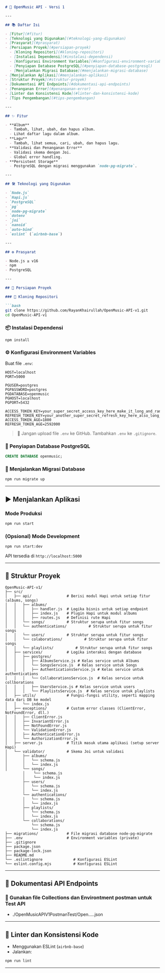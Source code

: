 ````markdown
# 🎵 OpenMusic API - Versi 1

---

## 📚 Daftar Isi

- [Fitur](#fitur)
- [Teknologi yang Digunakan](#teknologi-yang-digunakan)
- [Prasyarat](#prasyarat)
- [Persiapan Proyek](#persiapan-proyek)
  - [Kloning Repositori](#kloning-repositori)
  - [Instalasi Dependensi](#instalasi-dependensi)
  - [Konfigurasi Environment Variables](#konfigurasi-environment-variables)
  - [Penyiapan Database PostgreSQL](#penyiapan-database-postgresql)
  - [Menjalankan Migrasi Database](#menjalankan-migrasi-database)
- [Menjalankan Aplikasi](#menjalankan-aplikasi)
- [Struktur Proyek](#struktur-proyek)
- [Dokumentasi API Endpoints](#dokumentasi-api-endpoints)
- [Penanganan Error](#penanganan-error)
- [Linter dan Konsistensi Kode](#linter-dan-konsistensi-kode)
- [Tips Pengembangan](#tips-pengembangan)

---

## ✨ Fitur

- **Album**
  - Tambah, lihat, ubah, dan hapus album.
  - Lihat daftar lagu dalam album.
- **Lagu**
  - Tambah, lihat semua, cari, ubah, dan hapus lagu.
- **Validasi dan Penanganan Error**
  - Validasi skema dengan Joi.
  - Global error handling.
- **Persistent Storage**
  - PostgreSQL dengan migrasi menggunakan `node-pg-migrate`.

---

## 🛠 Teknologi yang Digunakan

- `Node.js`
- `Hapi.js`
- `PostgreSQL`
- `pg`
- `node-pg-migrate`
- `dotenv`
- `joi`
- `nanoid`
- `auto-bind`
- `eslint` (`airbnb-base`)

---

## ⚙️ Prasyarat

- Node.js ≥ v16
- npm
- PostgreSQL

---

## 🚀 Persiapan Proyek

### 🔁 Kloning Repositori

```bash
git clone https://github.com/RayanKhairullah/OpenMusic-API-v1.git
cd OpenMusic-API-v1
````

### 📦 Instalasi Dependensi

```bash
npm install
```

### ⚙️ Konfigurasi Environment Variables

Buat file `.env`:

```env
HOST=localhost
PORT=5000

PGUSER=postgres
PGPASSWORD=postgres
PGDATABASE=openmusic
PGHOST=localhost
PGPORT=5432

ACCESS_TOKEN_KEY=your_super_secret_access_key_here_make_it_long_and_random
REFRESH_TOKEN_KEY=your_another_super_secret_refresh_key_here_also_long_and_random
ACCESS_TOKEN_AGE=1800
REFRESH_TOKEN_AGE=2592000
```

> 🛑 Jangan upload file `.env` ke GitHub. Tambahkan `.env` ke `.gitignore`.

### 🧱 Penyiapan Database PostgreSQL

```sql
CREATE DATABASE openmusic;
```

### 🧬 Menjalankan Migrasi Database

```bash
npm run migrate up
```

---

## ▶️ Menjalankan Aplikasi

### Mode Produksi

```bash
npm run start
```

### (Opsional) Mode Development

```bash
npm run start:dev
```

API tersedia di `http://localhost:5000`

---

## 🧱 Struktur Proyek

```
OpenMusic-API-v1/
├── src/
│   ├── api/                # Berisi modul Hapi untuk setiap fitur (albums, songs)
│   │   ├── albums/
│   │   │   ├── handler.js  # Logika bisnis untuk setiap endpoint
│   │   │   ├── index.js    # Plugin Hapi untuk modul albums
│   │   │   ├── routes.js   # Definisi rute Hapi
│   │   └── songs/          # Struktur serupa untuk fitur songs
│   │   └── authentications/          # Struktur serupa untuk fitur songs
│   │   └── users/          # Struktur serupa untuk fitur songs
│   │   └── colaborations/          # Struktur serupa untuk fitur songs
│   │   └── playlists/          # Struktur serupa untuk fitur songs
│   ├── services/           # Logika interaksi dengan database
│   │   ├── postgres/
│   │   │   ├── AlbumsService.js # Kelas service untuk Albums
│   │   │   └── SongsService.js  # Kelas service untuk Songs
│   │   │   ├── AuthenticationsService.js # Kelas service untuk authentications
│   │   │   └── CollaborationsService.js  # Kelas service untuk collborations
│   │   │   ├── UsersService.js # Kelas service untuk users
│   │   │   └── PlaylistsService.js  # Kelas service untuk playlists
│   ├── utils/              # Fungsi-fungsi utility, seperti mapping data dari DB ke model
│   │   └── index.js
│   ├── exceptions/         # Custom error classes (ClientError, NotFoundError, dll.)
│   │   ├── ClientError.js
│   │   ├── InvariantError.js
│   │   ├── NotFoundError.js
│   │   └── ValidationError.js
│   │   ├── AuthenticationError.js
│   │   └── AuthorizationError.js
│   ├── server.js           # Titik masuk utama aplikasi (setup server Hapi)
│   └── validator/          # Skema Joi untuk validasi
│       ├── albums/
│       │   └── schema.js
│       │   └── index.js
│       └── songs/
        │    └── schema.js
        │    └── index.js
        ├── users/
        │   └── schema.js
        │   └── index.js
        └── authentications/
        │   └── schema.js
        │   └── index.js
        ├── playlists/
        │   └── schema.js
        │   └── index.js
        └── collaborations/
            └── schema.js
            └── index.js
├── migrations/             # File migrasi database node-pg-migrate
├── .env                    # Environment variables (private)
├── .gitignore
├── package.json
├── package-lock.json
├── README.md
└── .eslintignore              # Konfigurasi ESLint
└── eslint.config.mjs          # Konfigurasi ESLint
```

---

## 📡 Dokumentasi API Endpoints

### 📁 Gunakan file Collections dan Environtment postman untuk Test API
* ./OpenMusicAPIV1PostmanTest/Open.....json

---

## 🧹 Linter dan Konsistensi Kode

* Menggunakan ESLint (`airbnb-base`)
* Jalankan:

```bash
npm run lint
```

---